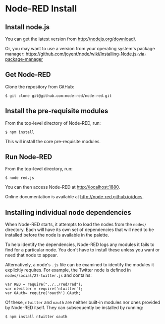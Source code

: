 Node-RED Install
================

## Install node.js

You can get the latest version from <http://nodejs.org/download/>.

Or, you may want to use a version from your operating system's package manager:
 <https://github.com/joyent/node/wiki/Installing-Node.js-via-package-manager>

## Get Node-RED

Clone the repository from GitHub:

    $ git clone git@github.com:node-red/node-red.git

## Install the pre-requisite modules

From the top-level directory of Node-RED, run:

    $ npm install

This will install the core pre-requisite modules.

## Run Node-RED

From the top-level directory, run:

    $ node red.js

You can then access Node-RED at <http://localhost:1880>.

Online documentation is available at <http://node-red.github.io/docs>.

## Installing individual node dependencies

When Node-RED starts, it attempts to load the nodes from the `nodes/` directory.
Each will have its own set of dependencies that will need to be installed before
the node is available in the palette.

To help identify the dependencies, Node-RED logs any modules it fails to find
for a particular node. You don't have to install these unless you want or need
that node to appear.

Alternatively, a node's `.js` file can be examined to identify the modules it
explicitly requires. For example, the Twitter node is defined in
`nodes/social/27-twitter.js` and contains:

	var RED = require("../../red/red");
	var ntwitter = require('ntwitter');
	var OAuth= require('oauth').OAuth;

Of these, `ntwitter` and `oauth` are neither built-in modules nor ones provided
by Node-RED itself. They can subsequently be installed by running:

    $ npm install ntwitter oauth


